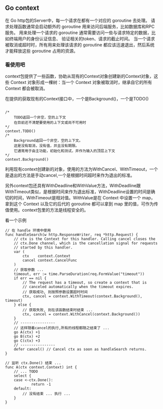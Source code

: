## Go context

在 Go http包的Server中，每一个请求在都有一个对应的 goroutine 去处理。 请求处理函数通常会启动额外的 goroutine 用来访问后端服务，比如数据库和RPC服务。 用来处理一个请求的 goroutine 通常需要访问一些与请求特定的数据，比如终端用户的身份认证信息、 验证相关的token、请求的截止时间。 当一个请求被取消或超时时，所有用来处理该请求的 goroutine 都应该迅速退出，然后系统才能释放这些 goroutine 占用的资源。


### 看使用吧

context包提供了一些函数，协助从现有的Context对象创建新的Context对象，这些 Context 对象形成一棵树：当一个 Context 对象被取消时，继承自它的所有 Context 都会被取消。

在提供的获取现有的Context接口中，一个是Background()，一个是TODO()

```

/*
    TODO返回一个非空，空的上下文
    在目前还不清楚要使用的上下文或尚不可用时
*/
context.TODO()
/*
    Background返回一个非空，空的上下文。
    这是没有取消，没有值，并且没有期限。
    它通常用于由主功能，初始化和测试，并作为输入的顶层上下文
*/
context.Background()

```

利用现有context创建新的对象，使用的方法为WithCancel、WithTimeout，一个是退出的方法是手动cancel,一个是根据时间超时来作为退出的标准。

另外context包还具有WithDeadline和WithValue方法，WithDeadline跟WithTimeout类似，是根据时间来作为退出标准，WithDeadline设置的时间是确切的时间，WithTimeout是相对值。WithValue是在 Context 中设置一个 map，拿到这个 Context 以及它的后代的 goroutine 都可以拿到 map 里的值，可作为传值使用。context包里的方法是线程安全的。

看一个示例

```
// 在 handle 环境中使用 
func handleSearch(w http.ResponseWriter, req *http.Request) {
    // ctx is the Context for this handler. Calling cancel closes the
    // ctx.Done channel, which is the cancellation signal for requests
    // started by this handler.
    var (
        ctx    context.Context
        cancel context.CancelFunc
    )
    // 获取参数 ...
    timeout, err := time.ParseDuration(req.FormValue("timeout"))
    if err == nil {
        // The request has a timeout, so create a context that is
        // canceled automatically when the timeout expires.
        // 获取成功, 则按照参数设置超时时间
        ctx, cancel = context.WithTimeout(context.Background(), timeout)
    } else {
        // 获取失败, 则在该函数结束时结束 ...
        ctx, cancel = context.WithCancel(context.Background())
    }
    // ----------------
    // 这样随着cancel的执行,所有的线程都随之结束了 ...
    go A(ctx) +1
    go B(ctx) +2
    go C(ctx) +3
    // ----------------
    defer cancel() // Cancel ctx as soon as handleSearch returns.
}

// 监听 ctx.Done() 结束 ...
func A(ctx context.Context) int {
    // ... TODO
    select {
    case <-ctx.Done():
            return -1
    default:
        // 没有结束 ... 执行 ...
    }
}
```

